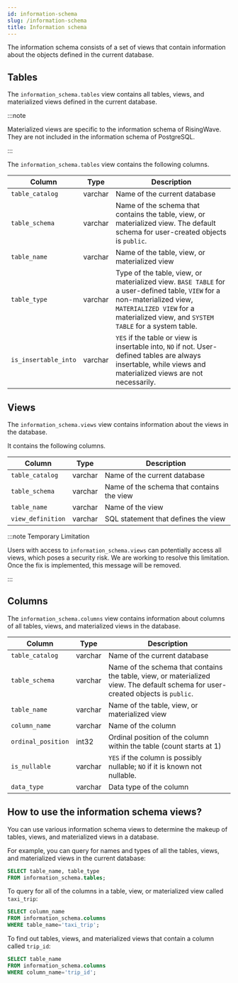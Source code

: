 ```yaml
---
id: information-schema
slug: /information-schema
title: Information schema
---
```

<head>
  <link rel="canonical" href="https://docs.risingwave.com/docs/current/information-schema/" />
</head>

The information schema consists of a set of views that contain information about the objects defined in the current database.

## Tables

The  `information_schema.tables` view contains all tables, views, and materialized views defined in the current database.

:::note

Materialized views are specific to the information schema of RisingWave. They are not included in the information schema of PostgreSQL.

:::

The `information_schema.tables` view contains the following columns.

|Column|Type|Description|
|---|---|---|
|`table_catalog`|varchar|Name of the current database |
|`table_schema` |varchar| Name of the schema that contains the table, view, or materialized view. The default schema for user-created objects is `public`.|
|`table_name` | varchar|Name of the table, view, or materialized view|
|`table_type` | varchar| Type of the table, view, or materialized view. `BASE TABLE` for a user-defined table, `VIEW` for a non-materialized view, `MATERIALIZED VIEW` for a materialized view, and `SYSTEM TABLE` for a system table.|
|`is_insertable_into`|varchar|`YES` if the table or view is insertable into, `NO` if not. User-defined tables are always insertable, while views and materialized views are not necessarily.|

## Views

The `information_schema.views` view contains information about the views in the database.

It contains the following columns.

|Column|Type|Description|
|---|---|---|
|`table_catalog`| varchar | Name of the current database |
|`table_schema`| varchar | Name of the schema that contains the view |
|`table_name` | varchar | Name of the view |
|`view_definition` | varchar | SQL statement that defines the view |

:::note Temporary Limitation

Users with access to `information_schema.views` can potentially access all views, which poses a security risk. We are working to resolve this limitation. Once the fix is implemented, this message will be removed.

:::

## Columns

The `information_schema.columns` view contains information about columns of all tables, views, and materialized views in the database.

|Column|Type|Description|
|---|---|---|
|`table_catalog`|varchar| Name of the current database|
|`table_schema` |varchar| Name of the schema that contains the table, view, or materialized view. The default schema for user-created objects is `public`.|
|`table_name` | varchar| Name of the table, view, or materialized view|
|`column_name` | varchar| Name of the column|
|`ordinal_position`|int32| Ordinal position of the column within the table (count starts at 1)|
|`is_nullable` | varchar| `YES` if the column is possibly nullable; `NO` if it is known not nullable.|
|`data_type` | varchar| Data type of the column|

## How to use the information schema views?

You can use various information schema views to determine the makeup of tables, views, and materialized views in a database.

For example, you can query for names and types of all the tables, views, and materialized views in the current database:

```sql
SELECT table_name, table_type
FROM information_schema.tables;
```

To query for all of the columns in a table, view, or materialized view called `taxi_trip`:

```sql
SELECT column_name
FROM information_schema.columns
WHERE table_name='taxi_trip';
```

To find out tables, views, and materialized views that contain a column called `trip_id`:

```sql
SELECT table_name
FROM information_schema.columns
WHERE column_name='trip_id';
```
